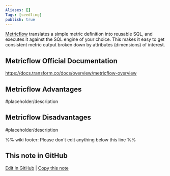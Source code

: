 ```yaml
---
Aliases: []
Tags: [seedling]
publish: true
---
```


[Metricflow](https://transform.co/metricflow/) translates a simple metric definition into reusable SQL, and executes it against the SQL engine of your choice. This makes it easy to get consistent metric output broken down by attributes (dimensions) of interest.

## Metricflow Official Documentation

https://docs.transform.co/docs/overview/metricflow-overview

## Metricflow Advantages

#placeholder/description

## Metricflow Disadvantages

#placeholder/description

%% wiki footer: Please don't edit anything below this line %%

## This note in GitHub

<span class="git-footer">[Edit In GitHub](https://github.dev/data-engineering-community/data-engineering-wiki/blob/main/Tools/Metricflow.md "git-hub-edit-note") | [Copy this note](https://raw.githubusercontent.com/data-engineering-community/data-engineering-wiki/main/Tools/Metricflow.md "git-hub-copy-note") </span>
